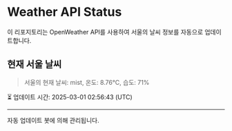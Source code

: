 
# Weather API Status

이 리포지토리는 OpenWeather API를 사용하여 서울의 날씨 정보를 자동으로 업데이트합니다.

## 현재 서울 날씨
> 서울의 현재 날씨: mist, 온도: 8.76°C, 습도: 71%

⏳ 업데이트 시간: 2025-03-01 02:56:43 (UTC)

---
자동 업데이트 봇에 의해 관리됩니다.
